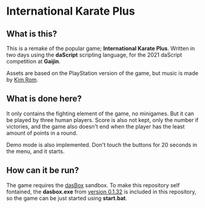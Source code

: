 # International Karate Plus


## What is this?
This is a remake of the popular game; **International Karate Plus**. Written in two days using the **daScript** scripting language, for the 2021 daScript competition at **Gaijin**.

Assets are based on the PlayStation version of the game, but music is made by [Kim Rom](https://youtu.be/Cd_9-qKuroQ).

## What is done here?
It only contains the fighting element of the game, no minigames. But it can be played by three human players.
Score is also not kept, only the number if victories, and the game also doesn't end when the player has the least amount of points in a round.

Demo mode is also implemented. Don't touch the buttons for 20 seconds in the menu, and it starts.

## How can it be run?
The game requires the [dasBox](https://github.com/imp5imp5/dasbox) sandbox. To make this repository self fontained, the **dasbox.exe** from [version 0.1.32](https://github.com/imp5imp5/dasbox/releases/tag/dasbox_portable_0_1_32) is included in this repository, so the game can be just started using **start.bat**.

